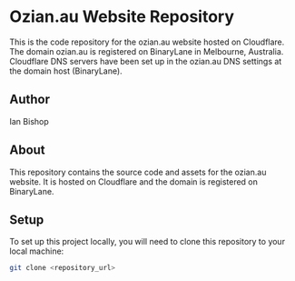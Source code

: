 # Ozian.au Website Repository

This is the code repository for the ozian.au website hosted on Cloudflare. The domain ozian.au is registered on BinaryLane in Melbourne, Australia. Cloudflare DNS servers have been set up in the 
ozian.au DNS settings at the domain host (BinaryLane).

## Author

Ian Bishop

## About

This repository contains the source code and assets for the ozian.au website. It is hosted on Cloudflare and the domain is registered on BinaryLane.

## Setup

To set up this project locally, you will need to clone this repository to your local machine:

```bash
git clone <repository_url>
